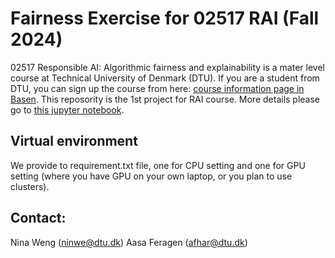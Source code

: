 # Fairness Exercise for 02517 RAI (Fall 2024)

02517 Responsible AI: Algorithmic fairness and explainability is a mater level course at Technical University of Denmark (DTU). If you are a student from DTU, you can sign up the course from here: [course information page in Basen](https://kurser.dtu.dk/course/02517). 
This reposority is the 1st project for RAI course. More details please go to [this jupyter notebook](./exercise.ipynb).

## Virtual environment 
We provide to requirement.txt file, one for CPU setting and one for GPU setting (where you have GPU on your own laptop, or you plan to use clusters).

## Contact:
Nina Weng (ninwe@dtu.dk)
Aasa Feragen (afhar@dtu.dk)

